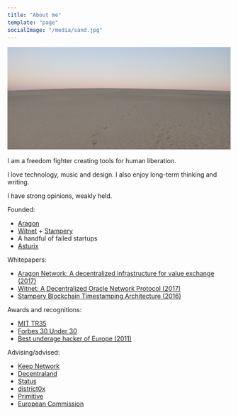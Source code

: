 ```yaml
---
title: "About me"
template: "page"
socialImage: "/media/sand.jpg"
---
```


![The way forward](/media/sand.jpg)

I am a freedom fighter creating tools for human liberation.

I love technology, music and design. I also enjoy long-term thinking and writing.

I have strong opinions, weakly held.

Founded:
- [Aragon](https://aragon.org)
- [Witnet](https://witnet.io) + [Stampery](https://stampery.com)
- A handful of failed startups
- [Asturix](https://en.wikipedia.org/wiki/Asturix)

Whitepapers:
- [Aragon Network: A decentralized infrastructure for value exchange (2017)](https://github.com/aragon/whitepaper/raw/v1/Aragon%20Whitepaper.pdf)
- [Witnet: A Decentralized Oracle Network Protocol (2017)](https://arxiv.org/abs/1711.09756)
- [Stampery Blockchain Timestamping Architecture (2016)](https://arxiv.org/abs/1711.04709)

Awards and recognitions:
- [MIT TR35](https://www.innovatorsunder35.com/the-list/luis-cuende/)
- [Forbes 30 Under 30](http://www.forbes.com/30-under-30-europe-2016/technology/)
- [Best underage hacker of Europe (2011)](https://blog.hackfwd.com/post/10517597027/hacknow-winner-luis-iván-cuende)


Advising/advised:
- [Keep Network](https://keep.network)
- [Decentraland](https://decentraland.org)
- [Status](https://status.im)
- [district0x](https://district0x.io)
- [Primitive](http://primitive.io)
- [European Commission](http://ec.europa.eu/transparency/regexpert/index.cfm?do=memberDetail.memberDetail&memberID=44682&orig=group)
